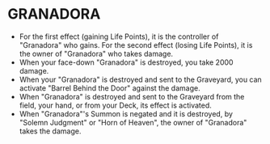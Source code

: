# GRANADORA

*   For the first effect (gaining Life Points), it is the controller of "Granadora" who gains. For the second effect (losing Life Points), it is the owner of "Granadora" who takes damage.
*   When your face-down "Granadora" is destroyed, you take 2000 damage.
*   When your "Granadora" is destroyed and sent to the Graveyard, you can activate "Barrel Behind the Door" against the damage.
*   When "Granadora" is destroyed and sent to the Graveyard from the field, your hand, or from your Deck, its effect is activated.
*   When "Granadora"'s Summon is negated and it is destroyed, by "Solemn Judgment" or "Horn of Heaven", the owner of "Granadora" takes the damage.
